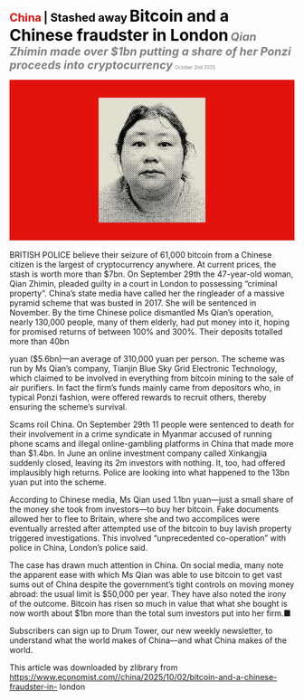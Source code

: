 <span style="color:#E3120B; font-size:14.9pt; font-weight:bold;">China</span> <span style="color:#000000; font-size:14.9pt; font-weight:bold;">| Stashed away</span>
<span style="color:#000000; font-size:21.0pt; font-weight:bold;">Bitcoin and a Chinese fraudster in London</span>
<span style="color:#808080; font-size:14.9pt; font-weight:bold; font-style:italic;">Qian Zhimin made over $1bn putting a share of her Ponzi proceeds into cryptocurrency</span>
<span style="color:#808080; font-size:6.2pt;">October 2nd 2025</span>

![](../images/027_Bitcoin_and_a_Chinese_fraudster_in_London/p0114_img01.jpeg)

BRITISH POLICE believe their seizure of 61,000 bitcoin from a Chinese citizen is the largest of cryptocurrency anywhere. At current prices, the stash is worth more than $7bn. On September 29th the 47-year-old woman, Qian Zhimin, pleaded guilty in a court in London to possessing “criminal property”. China’s state media have called her the ringleader of a massive pyramid scheme that was busted in 2017. She will be sentenced in November. By the time Chinese police dismantled Ms Qian’s operation, nearly 130,000 people, many of them elderly, had put money into it, hoping for promised returns of between 100% and 300%. Their deposits totalled more than 40bn

yuan ($5.6bn)—an average of 310,000 yuan per person. The scheme was run by Ms Qian’s company, Tianjin Blue Sky Grid Electronic Technology, which claimed to be involved in everything from bitcoin mining to the sale of air purifiers. In fact the firm’s funds mainly came from depositors who, in typical Ponzi fashion, were offered rewards to recruit others, thereby ensuring the scheme’s survival.

Scams roil China. On September 29th 11 people were sentenced to death for their involvement in a crime syndicate in Myanmar accused of running phone scams and illegal online-gambling platforms in China that made more than $1.4bn. In June an online investment company called Xinkangjia suddenly closed, leaving its 2m investors with nothing. It, too, had offered implausibly high returns. Police are looking into what happened to the 13bn yuan put into the scheme.

According to Chinese media, Ms Qian used 1.1bn yuan—just a small share of the money she took from investors—to buy her bitcoin. Fake documents allowed her to flee to Britain, where she and two accomplices were eventually arrested after attempted use of the bitcoin to buy lavish property triggered investigations. This involved “unprecedented co-operation” with police in China, London’s police said.

The case has drawn much attention in China. On social media, many note the apparent ease with which Ms Qian was able to use bitcoin to get vast sums out of China despite the government’s tight controls on moving money abroad: the usual limit is $50,000 per year. They have also noted the irony of the outcome. Bitcoin has risen so much in value that what she bought is now worth about $1bn more than the total sum investors put into her firm.■

Subscribers can sign up to Drum Tower, our new weekly newsletter, to understand what the world makes of China—and what China makes of the world.

This article was downloaded by zlibrary from https://www.economist.com//china/2025/10/02/bitcoin-and-a-chinese-fraudster-in- london